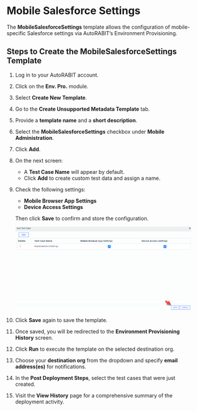 # Mobile Salesforce Settings

The **MobileSalesforceSettings** template allows the configuration of mobile-specific Salesforce settings via AutoRABIT’s Environment Provisioning.

## Steps to Create the MobileSalesforceSettings Template

1. Log in to your AutoRABIT account.
2. Click on the **Env. Pro.** module.
3. Select **Create New Template**.
4. Go to the **Create Unsupported Metadata Template** tab.
5. Provide a **template name** and a **short description**.
6. Select the **MobileSalesforceSettings** checkbox under **Mobile Administration**.
7. Click **Add**.

8. On the next screen:
   - A **Test Case Name** will appear by default.
   - Click **Add** to create custom test data and assign a name.

9. Check the following settings:
   - **Mobile Browser App Settings**
   - **Device Access Settings**

   Then click **Save** to confirm and store the configuration.

   ![Mobile Salesforce Settings Configuration](../../../../../../.gitbook/assets/image%20(85).png)

10. Click **Save** again to save the template.
11. Once saved, you will be redirected to the **Environment Provisioning History** screen.
12. Click **Run** to execute the template on the selected destination org.
13. Choose your **destination org** from the dropdown and specify **email address(es)** for notifications.
14. In the **Post Deployment Steps**, select the test cases that were just created.
15. Visit the **View History** page for a comprehensive summary of the deployment activity.
